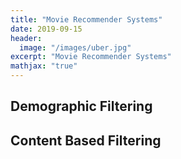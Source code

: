 ```yaml
---
title: "Movie Recommender Systems"
date: 2019-09-15
header:
  image: "/images/uber.jpg"
excerpt: "Movie Recommender Systems"
mathjax: "true"
---
```


## Demographic Filtering
<script src="https://gist.github.com/domvdp/35fb1f94a10ab345e6e2c2a66c1ce63d.js"></script>

## Content Based Filtering
<script src="https://gist.github.com/domvdp/3b8c0a139e70f3f312e50ee5ac118ba8.js"></script>
